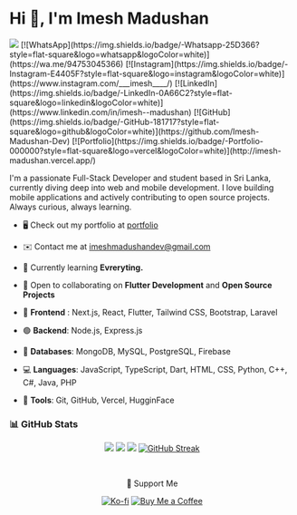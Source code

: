 
  <h1>Hi 👋, I'm Imesh Madushan</h1>
<p align="left"> 
  <img src="https://komarev.com/ghpvc/?username=Imesh-Madushan-Dev&label=Profile%20views&color=0e75b6&style=flat"/> 
   [![WhatsApp](https://img.shields.io/badge/-Whatsapp-25D366?style=flat-square&logo=whatsapp&logoColor=white)](https://wa.me/94753045366)
  [![Instagram](https://img.shields.io/badge/-Instagram-E4405F?style=flat-square&logo=instagram&logoColor=white)](https://www.instagram.com/___imesh____/)
  [![LinkedIn](https://img.shields.io/badge/-LinkedIn-0A66C2?style=flat-square&logo=linkedin&logoColor=white)](https://www.linkedin.com/in/imesh--madushan)
  [![GitHub](https://img.shields.io/badge/-GitHub-181717?style=flat-square&logo=github&logoColor=white)](https://github.com/Imesh-Madushan-Dev)
  [![Portfolio](https://img.shields.io/badge/-Portfolio-000000?style=flat-square&logo=vercel&logoColor=white)](http://imesh-madushan.vercel.app/)
</p>


I'm a passionate Full-Stack Developer and student based in Sri Lanka, currently diving deep into web and mobile development. I love building mobile applications and actively contributing to open source projects. Always curious, always learning.

- 🖥️ Check out my portfolio at [portfolio](http://imesh-madushan.vercel.app/)
- ✉️ Contact me at [imeshmadushandev@gmail.com](mailto:imeshmadushandev@gmail.com)
- 🧠 Currently learning **Evreryting.**
- 🤝 Open to collaborating on **Flutter Development** and **Open Source Projects**

- 🎨 **Frontend** : Next.js, React, Flutter, Tailwind CSS, Bootstrap, Laravel
- 🟢 **Backend**: Node.js, Express.js
- 🍃 **Databases**: MongoDB, MySQL, PostgreSQL, Firebase
- 💻 **Languages**: JavaScript, TypeScript, Dart, HTML, CSS, Python, C++, C#, Java, PHP
- 🐙 **Tools**: Git, GitHub, Vercel, HugginFace


### 📊 GitHub Stats
<div align="center">
  
![](https://github-profile-summary-cards.vercel.app/api/cards/profile-details?username=Imesh-Madushan-Dev&theme=tokyonight)
![](https://github-profile-summary-cards.vercel.app/api/cards/repos-per-language?username=Imesh-Madushan-Dev&theme=tokyonight)
![](https://github-profile-summary-cards.vercel.app/api/cards/stats?username=Imesh-Madushan-Dev&theme=tokyonight)
[![GitHub Streak](https://streak-stats.demolab.com?user=Imesh-Madushan-Dev&theme=tokyonight)](https://git.io/streak-stats)


</div>


<br>
<div align="center">

  💖 Support Me

[![Ko-fi](https://img.shields.io/badge/-Ko--fi-FF5E5B?style=flat-square&logo=ko-fi&logoColor=white)](https://ko-fi.com/imeshmadushan)
[![Buy Me a Coffee](https://img.shields.io/badge/-Buy%20Me%20a%20Coffee-FFDD00?style=flat-square&logo=buy-me-a-coffee&logoColor=black)](https://buymeacoffee.com/imesh.madushan)
  
</div>

<br/>
